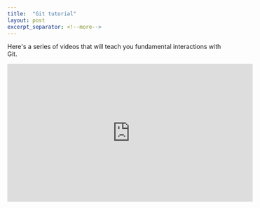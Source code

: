 ```yaml
---
title:  "Git tutorial"
layout: post
excerpt_separator: <!--more-->
---
```


Here's a series of videos that will teach you fundamental interactions with Git.  
<iframe width="560" height="315" src="https://www.youtube.com/embed/31OtjoLEExE" title="YouTube video player" frameborder="0" allow="accelerometer; autoplay; clipboard-write; encrypted-media; gyroscope; picture-in-picture; web-share" allowfullscreen> </iframe>